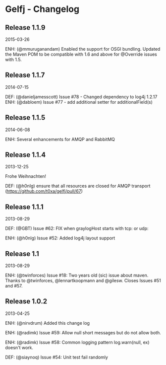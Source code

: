 Gelfj - Changelog
=================

Release 1.1.9
-------------

2015-03-26

   ENH: (@mmuruganandam) Enabled the support for OSGI bundling.  Updated the Maven POM to be compatible with 1.6 and above for @Override issues with 1.5.

Release 1.1.7
-------------

2014-07-15

   DEF: (@danieljamesscott) Issue #78 - Changed dependency to log4j 1.2.17
   ENH: (@dabloem) Issue #77 - add additional setter for additionalField(s)


Release 1.1.5
-------------

2014-06-08

   ENH: Several enhancements for AMQP and RabbitMQ


Release 1.1.4
-------------

2013-12-25
   
   Frohe Weihnachten! 

   DEF: (@h0nIg) ensure that all resources are closed for AMQP transport (https://github.com/t0xa/gelfj/pull/67)

Release 1.1.1
-------------

2013-08-29

   DEF: (@GBT) Issue #62: FIX when graylogHost starts with tcp: or udp:

   ENH: (@h0nIg) Issue #52: Added log4j layout support


Release 1.1
-----------

2013-08-29

   ENH: (@twinforces) Issue #18: Two years old (sic) issue about maven. Thanks to @twinforces, @lennartkoopmann and @gilesw. Closes Issues #51 and #57.

Release 1.0.2
-------------

2013-04-25

   ENH: (@nirvdrum) Added this change log

   ENH: (@radimk) Issue #59: Allow null short messages but do not allow both.

   ENH: (@radimk) Issue #58: Common logging pattern log.warn(null, ex) doesn't work.

   DEF: (@siaynoq) Issue #54: Unit test fail randomly

